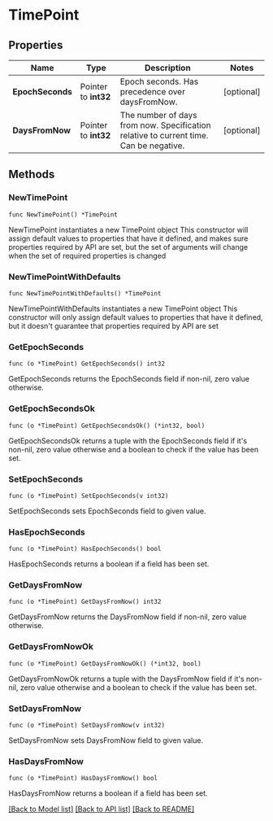 # TimePoint

## Properties

Name | Type | Description | Notes
------------ | ------------- | ------------- | -------------
**EpochSeconds** | Pointer to **int32** | Epoch seconds. Has precedence over daysFromNow. | [optional] 
**DaysFromNow** | Pointer to **int32** | The number of days from now. Specification relative to current time. Can be negative. | [optional] 

## Methods

### NewTimePoint

`func NewTimePoint() *TimePoint`

NewTimePoint instantiates a new TimePoint object
This constructor will assign default values to properties that have it defined,
and makes sure properties required by API are set, but the set of arguments
will change when the set of required properties is changed

### NewTimePointWithDefaults

`func NewTimePointWithDefaults() *TimePoint`

NewTimePointWithDefaults instantiates a new TimePoint object
This constructor will only assign default values to properties that have it defined,
but it doesn't guarantee that properties required by API are set

### GetEpochSeconds

`func (o *TimePoint) GetEpochSeconds() int32`

GetEpochSeconds returns the EpochSeconds field if non-nil, zero value otherwise.

### GetEpochSecondsOk

`func (o *TimePoint) GetEpochSecondsOk() (*int32, bool)`

GetEpochSecondsOk returns a tuple with the EpochSeconds field if it's non-nil, zero value otherwise
and a boolean to check if the value has been set.

### SetEpochSeconds

`func (o *TimePoint) SetEpochSeconds(v int32)`

SetEpochSeconds sets EpochSeconds field to given value.

### HasEpochSeconds

`func (o *TimePoint) HasEpochSeconds() bool`

HasEpochSeconds returns a boolean if a field has been set.

### GetDaysFromNow

`func (o *TimePoint) GetDaysFromNow() int32`

GetDaysFromNow returns the DaysFromNow field if non-nil, zero value otherwise.

### GetDaysFromNowOk

`func (o *TimePoint) GetDaysFromNowOk() (*int32, bool)`

GetDaysFromNowOk returns a tuple with the DaysFromNow field if it's non-nil, zero value otherwise
and a boolean to check if the value has been set.

### SetDaysFromNow

`func (o *TimePoint) SetDaysFromNow(v int32)`

SetDaysFromNow sets DaysFromNow field to given value.

### HasDaysFromNow

`func (o *TimePoint) HasDaysFromNow() bool`

HasDaysFromNow returns a boolean if a field has been set.


[[Back to Model list]](../README.md#documentation-for-models) [[Back to API list]](../README.md#documentation-for-api-endpoints) [[Back to README]](../README.md)


